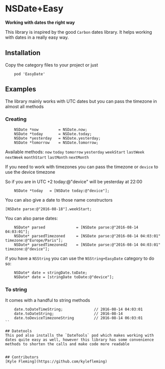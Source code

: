 # NSDate+Easy

**Working with dates the right way**   

This library is inspired by the good `Carbon` dates library. It helps working with dates in a really easy way.


## Installation
Copy the category files to your project or just

```
    pod 'EasyDate' 
```

## Examples

The library mainly works with UTC dates but you can pass the timezone in almost all methods

### Creating
```
    NSDate *now         = NSDate.now;
    NSDate *today       = NSDate.today;
    NSDate *yesterday   = NSDate.yesterday;
    NSDate *tomorrow    = NSDate.tomorrow;
```

Available methods:
`now` `today` `tomorrow` `yesterday` `weekStart` `lastWeek` `nextWeek` `monthStart` `lastMonth` `nextMonth`

If you need to work with timezones you can pass the timezone or `device` to use the device timezone

So if you are in UTC +2 today:@"device" will be yesterday at 22:00

```
    NSDate *today   = [NSDate today:@"device"];
```

You can also give a date to those name constructors

```
[NSDate parse:@"2016-08-18"].weekStart;
```


You can also parse dates:

```
    NSDate* parsed              = [NSDate parse:@"2016-08-14 04:03:01"];
    NSDate* parsedTimezoned     = [NSDate parse:@"2016-08-14 04:03:01" timezone:@"Europe/Paris"];
    NSDate* parsedTimezoned2    = [NSDate parse:@"2016-08-14 04:03:01" timezone:@"device"];
```

if you have a `NSString` you can use the `NSString+EasyDate` category to do so:

```
    NSDate* date = stringDate.toDate;
    NSDate* date = [stringDate toDate:@"device"];
```

### To string
It comes with a handful to string methods

```
    date.toDateTimeString;              // 2016-08-14 04:03:01
    date.toDateString;                  // 2016-08-14
    date.toDeviceTimezoneString         // 2016-08-14 06:03:01   
``

## Datetools
This pod also installs the `DateTools` pod which makes working with dates quite easy as well, however this library has some convenience methods to shorten the calls and make code more readable


## Contributors
[Kyle Fleming](https://github.com/kylefleming)
